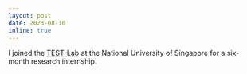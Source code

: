 ```yaml
---
layout: post
date: 2023-08-10
inline: true
---
```


I joined the [TEST-Lab](https://nus-test.github.io/) at the National University of Singapore for a six-month research internship.